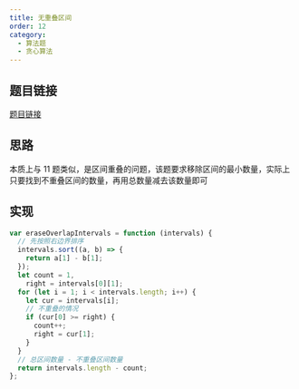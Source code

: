 ```yaml
---
title: 无重叠区间
order: 12
category:
  - 算法题
  - 贪心算法
---
```


## 题目链接

[题目链接](https://leetcode.cn/problems/non-overlapping-intervals/)

## 思路

本质上与 11 题类似，是区间重叠的问题，该题要求移除区间的最小数量，实际上只要找到不重叠区间的数量，再用总数量减去该数量即可

## 实现

```js
var eraseOverlapIntervals = function (intervals) {
  // 先按照右边界排序
  intervals.sort((a, b) => {
    return a[1] - b[1];
  });
  let count = 1,
    right = intervals[0][1];
  for (let i = 1; i < intervals.length; i++) {
    let cur = intervals[i];
    // 不重叠的情况
    if (cur[0] >= right) {
      count++;
      right = cur[1];
    }
  }
  // 总区间数量 - 不重叠区间数量
  return intervals.length - count;
};
```
